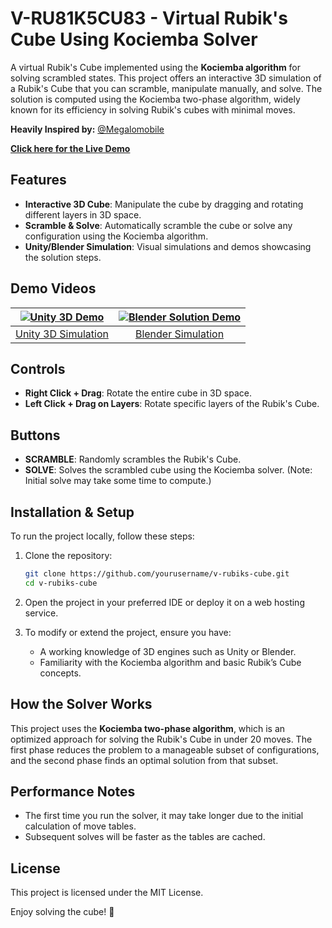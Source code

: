 # V-RU81K5CU83 - Virtual Rubik's Cube Using Kociemba Solver

A virtual Rubik's Cube implemented using the **Kociemba algorithm** for solving scrambled states. This project offers an interactive 3D simulation of a Rubik's Cube that you can scramble, manipulate manually, and solve. The solution is computed using the Kociemba two-phase algorithm, widely known for its efficiency in solving Rubik's cubes with minimal moves.

**Heavily Inspired by:** [@Megalomobile](https://www.megalomobile.com/)

**[Click here for the Live Demo](https://mummanajagadeesh.github.io/v-cube-host/)**

## Features

- **Interactive 3D Cube**: Manipulate the cube by dragging and rotating different layers in 3D space.
- **Scramble & Solve**: Automatically scramble the cube or solve any configuration using the Kociemba algorithm.
- **Unity/Blender Simulation**: Visual simulations and demos showcasing the solution steps.
  
## Demo Videos

| [![Unity 3D Demo](https://img.youtube.com/vi/L4s2YYyi-70/0.jpg)](https://www.youtube.com/watch?v=L4s2YYyi-70) | [![Blender Solution Demo](https://img.youtube.com/vi/pQN5wu2dtTQ/0.jpg)](https://www.youtube.com/watch?v=pQN5wu2dtTQ) |
|:-------------------------------------------------------------------------------------------------------------:|:---------------------------------------------------------------------------------------------------------------------:|
| [Unity 3D Simulation](https://www.youtube.com/watch?v=L4s2YYyi-70)                                              | [Blender Simulation](https://www.youtube.com/watch?v=pQN5wu2dtTQ)                                                      |

## Controls

- **Right Click + Drag**: Rotate the entire cube in 3D space.
- **Left Click + Drag on Layers**: Rotate specific layers of the Rubik's Cube.
  
## Buttons

- **SCRAMBLE**: Randomly scrambles the Rubik's Cube.
- **SOLVE**: Solves the scrambled cube using the Kociemba solver. (Note: Initial solve may take some time to compute.)

## Installation & Setup

To run the project locally, follow these steps:

1. Clone the repository:

   ```bash
   git clone https://github.com/yourusername/v-rubiks-cube.git
   cd v-rubiks-cube
   ```

2. Open the project in your preferred IDE or deploy it on a web hosting service.

3. To modify or extend the project, ensure you have:
   - A working knowledge of 3D engines such as Unity or Blender.
   - Familiarity with the Kociemba algorithm and basic Rubik’s Cube concepts.

## How the Solver Works

This project uses the **Kociemba two-phase algorithm**, which is an optimized approach for solving the Rubik's Cube in under 20 moves. The first phase reduces the problem to a manageable subset of configurations, and the second phase finds an optimal solution from that subset.

## Performance Notes

- The first time you run the solver, it may take longer due to the initial calculation of move tables.
- Subsequent solves will be faster as the tables are cached.

## License

This project is licensed under the MIT License.

Enjoy solving the cube! 🎲
